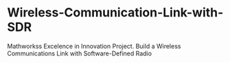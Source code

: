 # Wireless-Communication-Link-with-SDR
Mathworkss Excelence in Innovation Project. Build a Wireless Communications Link with Software-Defined Radio
